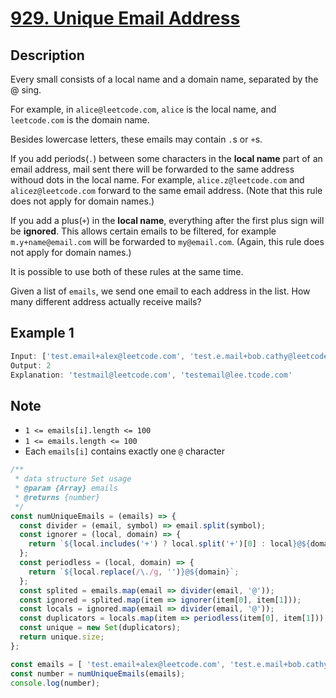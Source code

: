# [929. Unique Email Address](https://leetcode.com/problems/unique-email-addresses/description/)

## Description

Every small consists of a local name and a domain name, separated by the @ sing.  

For example, in `alice@leetcode.com`, `alice` is the local name, and `leetcode.com` is the domain name.  

Besides lowercase letters, these emails may contain `.`s or `+`s.  

If you add periods(`.`) between some characters in the **local name** part of an email address, mail sent there will be forwarded to the same address withoud dots in the local name. For example, `alice.z@leetcode.com` and `alicez@leetcode.com` forward to the same email address. (Note that this rule does not apply for domain names.)  

If you add a plus(`+`) in the **local name**, everything after the first plus sign will be **ignored**. This allows certain emails to be filtered, for example `m.y+name@email.com` will be forwarded to `my@email.com`. (Again, this rule does not apply for domain names.)  

It is possible to use both of these rules at the same time.  

Given a list of `emails`, we send one email to each address in the list. How many different address actually receive mails?

## Example 1

```javascript
Input: ['test.email+alex@leetcode.com', 'test.e.mail+bob.cathy@leetcode.com', 'testemail+david@leet.tcode.com']
Output: 2
Explanation: 'testmail@leetcode.com', 'testemail@lee.tcode.com'
```

## Note

- `1 <= emails[i].length <= 100`
- `1 <= emails.length <= 100`
- Each `emails[i]` contains exactly one `@` character

```javascript
/**
 * data structure Set usage
 * @param {Array} emails
 * @returns {number}
 */
const numUniqueEmails = (emails) => {
  const divider = (email, symbol) => email.split(symbol);
  const ignorer = (local, domain) => {
    return `${local.includes('+') ? local.split('+')[0] : local}@${domain}`;
  };
  const periodless = (local, domain) => {
    return `${local.replace(/\./g, '')}@${domain}`;
  };
  const splited = emails.map(email => divider(email, '@'));
  const ignored = splited.map(item => ignorer(item[0], item[1]));
  const locals = ignored.map(email => divider(email, '@'));
  const duplicators = locals.map(item => periodless(item[0], item[1]));
  const unique = new Set(duplicators);
  return unique.size;
};

const emails = [ 'test.email+alex@leetcode.com', 'test.e.mail+bob.cathy@leetcode.com', 'testemail+david@leet.tcode.com' ];
const number = numUniqueEmails(emails);
console.log(number);

```